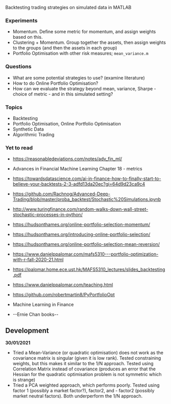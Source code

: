 

Backtesting trading strategies on simulated data in MATLAB

<!-- Cloned from : https://github.com/SIAM-FM21-PC/MathWorks -->

### Experiments
+ Momentum. Define some metric for momentum, and assign weights based on this.
+ Clustering + Momentum. Group together the assets, then assign weights to the groups (and then the assets in each group)
+ Portfolio Optimisation with other risk measures; `mean_variance.m`


### Questions

+ What are some potential strategies to use? (examine literature)
+ How to do Online Portfolio Optimisation?
+ How can we evaluate the strategy beyond mean, variance, Sharpe - choice of metric - and in this simulated setting?


### Topics
+ Backtesting
+ Portfolio Optimisation, Online Portfolio Optimisation
+ Synthetic Data
+ Algorithmic Trading

### Yet to read

+ https://reasonabledeviations.com/notes/adv_fin_ml/

+ Advances in Financial Machine Learning Chapter 18 -  metrics

+ https://towardsdatascience.com/ai-in-finance-how-to-finally-start-to-believe-your-backtests-2-3-adfd13da20ec?gi=64d9d23ca9c4

+ https://github.com/Rachnog/Advanced-Deep-Trading/blob/master/proba_backtest/Stochastic%20Simulations.ipynb

+ http://www.turingfinance.com/random-walks-down-wall-street-stochastic-processes-in-python/

+ https://hudsonthames.org/online-portfolio-selection-momentum/

+ https://hudsonthames.org/introducing-online-portfolio-selection/

+ https://hudsonthames.org/online-portfolio-selection-mean-reversion/

+ https://www.danielppalomar.com/mafs5310---portfolio-optimization-with-r-fall-2020-21.html

+ https://palomar.home.ece.ust.hk/MAFS5310_lectures/slides_backtesting.pdf

+ https://www.danielppalomar.com/teaching.html

+ https://github.com/robertmartin8/PyPortfolioOpt

+ Machine Learning in Finance

+ --Ernie Chan books--

## Development

**30/01/2021**
+ Tried a Mean-Variance (or quadratic optimisation) does not work as the covariance matrix is singular (given it is low rank). Tested constraining weights, but this makes it similar to the 1/N approach. Tested using Correlation Matrix instead of covariance (produces an error that the Hessian for the quadratic optimisation problem is not symmetric which is strange)
+ Tried a PCA weighted approach, which performs poorly. Tested using factor 1 (possibly a market factor?),  factor2, and - factor2 (possibly market neutral factors). Both underperform the 1/N approach.




